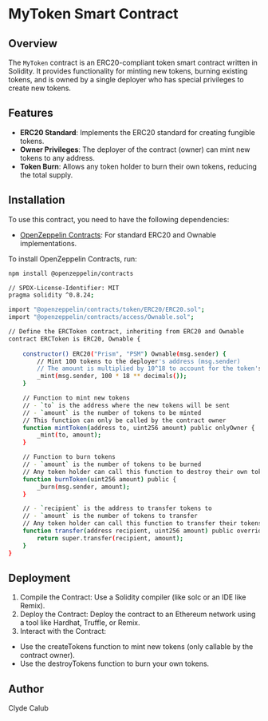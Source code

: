 # MyToken Smart Contract

## Overview

The `MyToken` contract is an ERC20-compliant token smart contract written in Solidity. It provides functionality for minting new tokens, burning existing tokens, and is owned by a single deployer who has special privileges to create new tokens.

## Features

- **ERC20 Standard**: Implements the ERC20 standard for creating fungible tokens.
- **Owner Privileges**: The deployer of the contract (owner) can mint new tokens to any address.
- **Token Burn**: Allows any token holder to burn their own tokens, reducing the total supply.

## Installation

To use this contract, you need to have the following dependencies:

- [OpenZeppelin Contracts](https://github.com/OpenZeppelin/openzeppelin-contracts): For standard ERC20 and Ownable implementations.

To install OpenZeppelin Contracts, run:
```bash
npm install @openzeppelin/contracts

// SPDX-License-Identifier: MIT
pragma solidity ^0.8.24;

import "@openzeppelin/contracts/token/ERC20/ERC20.sol";
import "@openzeppelin/contracts/access/Ownable.sol";

// Define the ERCToken contract, inheriting from ERC20 and Ownable
contract ERCToken is ERC20, Ownable {
    
    constructor() ERC20("Prism", "PSM") Ownable(msg.sender) {
        // Mint 100 tokens to the deployer's address (msg.sender)
        // The amount is multiplied by 10^18 to account for the token's decimal places
        _mint(msg.sender, 100 * 18 ** decimals());
    }

    // Function to mint new tokens
    // - `to` is the address where the new tokens will be sent
    // - `amount` is the number of tokens to be minted
    // This function can only be called by the contract owner
    function mintToken(address to, uint256 amount) public onlyOwner {
        _mint(to, amount);
    }

    // Function to burn tokens
    // - `amount` is the number of tokens to be burned
    // Any token holder can call this function to destroy their own tokens
    function burnToken(uint256 amount) public {
        _burn(msg.sender, amount);
    }

    // - `recipient` is the address to transfer tokens to
    // - `amount` is the number of tokens to transfer
    // Any token holder can call this function to transfer their tokens to another address
    function transfer(address recipient, uint256 amount) public override returns (bool) {
        return super.transfer(recipient, amount);
    }
}
```
## Deployment
1. Compile the Contract: Use a Solidity compiler (like solc or an IDE like Remix).
2. Deploy the Contract: Deploy the contract to an Ethereum network using a tool like Hardhat, Truffle, or Remix.
3. Interact with the Contract:
- Use the createTokens function to mint new tokens (only callable by the contract owner).
- Use the destroyTokens function to burn your own tokens.

## Author
Clyde Calub

